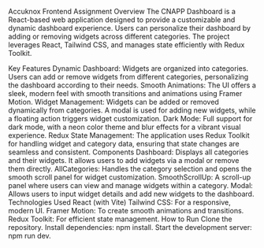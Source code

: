 Accuknox Frontend Assignment 
Overview
The CNAPP Dashboard is a React-based web application designed to provide a customizable and dynamic dashboard experience. Users can personalize their dashboard by adding or removing widgets across different categories. The project leverages React, Tailwind CSS, and manages state efficiently with Redux Toolkit.

Key Features
Dynamic Dashboard: Widgets are organized into categories. Users can add or remove widgets from different categories, personalizing the dashboard according to their needs.
Smooth Animations: The UI offers a sleek, modern feel with smooth transitions and animations using Framer Motion.
Widget Management: Widgets can be added or removed dynamically from categories. A modal is used for adding new widgets, while a floating action triggers widget customization.
Dark Mode: Full support for dark mode, with a neon color theme and blur effects for a vibrant visual experience.
Redux State Management: The application uses Redux Toolkit for handling widget and category data, ensuring that state changes are seamless and consistent.
Components
Dashboard: Displays all categories and their widgets. It allows users to add widgets via a modal or remove them directly.
AllCategories: Handles the category selection and opens the smooth scroll panel for widget customization.
SmoothScrollUp: A scroll-up panel where users can view and manage widgets within a category.
Modal: Allows users to input widget details and add new widgets to the dashboard.
Technologies Used
React (with Vite)
Tailwind CSS: For a responsive, modern UI.
Framer Motion: To create smooth animations and transitions.
Redux Toolkit: For efficient state management.
How to Run
Clone the repository.
Install dependencies: npm install.
Start the development server: npm run dev.
